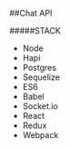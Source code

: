 ##Chat API

#####STACK
* Node
* Hapi
* Postgres
* Sequelize
* ES6
* Babel
* Socket.io
* React
* Redux
* Webpack
